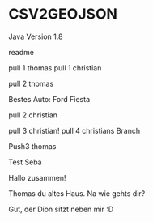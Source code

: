 ﻿# CSV2GEOJSON

Java Version 1.8

readme




pull 1 thomas
pull 1 christian

pull 2 thomas

Bestes Auto: Ford Fiesta

pull 2 christian

pull 3 christian!
pull 4 christians Branch

Push3 thomas

Test Seba

Hallo zusammen!

Thomas du altes Haus. Na wie gehts dir?

Gut, der Dion sitzt neben mir :D

